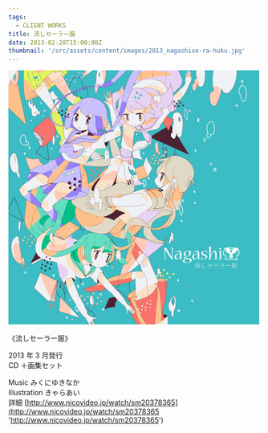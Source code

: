 ```yaml
---
tags:
  - CLIENT WORKS
title: 流しセーラー服
date: 2013-02-28T15:00:00Z
thumbnail: '/src/assets/content/images/2013_nagashise-ra-huku.jpg'
---
```


![](/src/assets/content/images/2013_nagashise-ra-huku.jpg)

《流しセーラー服》

2013 年 3 月発行  
CD ＋画集セット

Music みくにゆきなか  
Illustration きゃらあい  
詳細 [http://www.nicovideo.jp/watch/sm20378365](http://www.nicovideo.jp/watch/sm20378365 'http://www.nicovideo.jp/watch/sm20378365')
